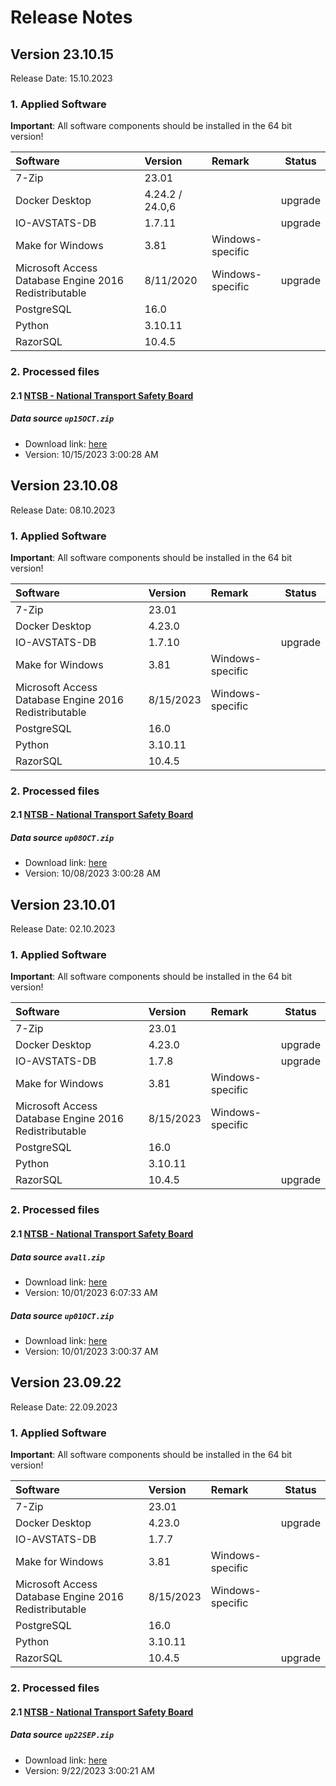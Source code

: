# Release Notes

[//]: # (## Version yy.mm.dd)

[//]: # ()
[//]: # (Release Date: dd.mm.yyy)

[//]: # ()
[//]: # (### 1. New Features)

[//]: # ()
[//]: # (- TODO)

[//]: # ()
[//]: # (### 2. Modified Features)

[//]: # ()
[//]: # (- TODO )

[//]: # ()
[//]: # (### 3. Deleted Features)

[//]: # ()
[//]: # (- TODO )

[//]: # ()
[//]: # (### 4. Applied Software)

[//]: # ()
[//]: # (**Important**: All software components should be installed in the 64 bit version!)

[//]: # ()
[//]: # (| Software                                                                                                                                  | Version   | Remark           | Status |)

[//]: # (|:------------------------------------------------------------------------------------------------------------------------------------------|:----------|:-----------------|--------|)

[//]: # (| [7-Zip]&#40;https://www.7-zip.org&#41;                                                                                          | 22.01     |                  |        |)

[//]: # (| [Docker Desktop]&#40;https://www.docker.com/products/docker-desktop/&#41;                                                       | 4.19.0    |                  |        |)

[//]: # (| [IO-AVSTATS-DB]&#40;https://github.com/io-aero/io-avstats-db&#41;                                                               | 1.4.8     |                  |        |)

[//]: # (| [Make for Windows]&#40;http://gnuwin32.sourceforge.net/packages/make.htm&#41;                                                   | 3.81      | Windows-specific |        |)

[//]: # (| [Microsoft Access Database Engine 2016 Redistributable]&#40;https://www.microsoft.com/en-us/download/details.aspx?id=54920&#41; | 8/11/2020 | Windows-specific |        |)

[//]: # (| [PostgreSQL]&#40;https://www.postgresql.org&#41;                                                                                | 15.3      |                  |        |)

[//]: # (| [Python]&#40;https://www.python.org&#41;                                                                                        | 3.10.11   |                  |        |)

[//]: # (| [RazorSQL]&#40;https://razorsql.com/download_win.html&#41;                                                                      | 10.4.2    |                  |        |)

[//]: # ()
[//]: # (### 5. Processed files)

[//]: # ()
[//]: # (#### 5.1 [NTSB - National Transport Safety Board]&#40;https://www.ntsb.gov/Pages/home.aspx&#41;)

[//]: # ()
[//]: # (##### Data source `up08JUN.zip`)

[//]: # ()
[//]: # (- Download link: [here]&#40;https://data.ntsb.gov/avdata/FileDirectory/DownloadFile?fileID=C%3A%5Cavdata%5Cup01JUN.zip&#41;)

[//]: # (- Version: 	6/08/2023 3:00:19 AM)

## Version 23.10.15

Release Date: 15.10.2023

### 1. Applied Software

**Important**: All software components should be installed in the 64 bit version!

| Software                                              | Version         | Remark           | Status  |
|:------------------------------------------------------|:----------------|:-----------------|---------|
| 7-Zip                                                 | 23.01           |                  |         |
| Docker Desktop                                        | 4.24.2 / 24.0,6 |                  | upgrade |
| IO-AVSTATS-DB                                         | 1.7.11          |                  | upgrade |
| Make for Windows                                      | 3.81            | Windows-specific |         |
| Microsoft Access Database Engine 2016 Redistributable | 8/11/2020       | Windows-specific | upgrade |
| PostgreSQL                                            | 16.0            |                  |         |
| Python                                                | 3.10.11         |                  |         |
| RazorSQL                                              | 10.4.5          |                  |         |

### 2. Processed files

#### 2.1 [NTSB - National Transport Safety Board](https://www.ntsb.gov/Pages/home.aspx)

##### Data source `up15OCT.zip`

- Download link: [here](https://data.ntsb.gov/avdata/FileDirectory/DownloadFile?fileID=C%3A%5Cavdata%5Cup15OCT.zip)
- Version: 10/15/2023 3:00:28 AM

## Version 23.10.08

Release Date: 08.10.2023

### 1. Applied Software

**Important**: All software components should be installed in the 64 bit version!

| Software                                              | Version   | Remark           | Status  |
|:------------------------------------------------------|:----------|:-----------------|---------|
| 7-Zip                                                 | 23.01     |                  |         |
| Docker Desktop                                        | 4.23.0    |                  |         |
| IO-AVSTATS-DB                                         | 1.7.10    |                  | upgrade |
| Make for Windows                                      | 3.81      | Windows-specific |         |
| Microsoft Access Database Engine 2016 Redistributable | 8/15/2023 | Windows-specific |         |
| PostgreSQL                                            | 16.0      |                  |         |
| Python                                                | 3.10.11   |                  |         |
| RazorSQL                                              | 10.4.5    |                  |         |

### 2. Processed files

#### 2.1 [NTSB - National Transport Safety Board](https://www.ntsb.gov/Pages/home.aspx)

##### Data source `up08OCT.zip`

- Download link: [here](https://data.ntsb.gov/avdata/FileDirectory/DownloadFile?fileID=C%3A%5Cavdata%5Cup08OCT.zip)
- Version: 10/08/2023 3:00:28 AM


## Version 23.10.01

Release Date: 02.10.2023

### 1. Applied Software

**Important**: All software components should be installed in the 64 bit version!

| Software                                              | Version   | Remark           | Status  |
|:------------------------------------------------------|:----------|:-----------------|---------|
| 7-Zip                                                 | 23.01     |                  |         |
| Docker Desktop                                        | 4.23.0    |                  | upgrade |
| IO-AVSTATS-DB                                         | 1.7.8     |                  | upgrade |
| Make for Windows                                      | 3.81      | Windows-specific |         |
| Microsoft Access Database Engine 2016 Redistributable | 8/15/2023 | Windows-specific |         |
| PostgreSQL                                            | 16.0      |                  |         |
| Python                                                | 3.10.11   |                  |         |
| RazorSQL                                              | 10.4.5    |                  | upgrade |

### 2. Processed files

#### 2.1 [NTSB - National Transport Safety Board](https://www.ntsb.gov/Pages/home.aspx)

##### Data source `avall.zip`

- Download link: [here](https://data.ntsb.gov/avdata/FileDirectory/DownloadFile?fileID=C%3A%5Cavdata%5Cavall.zip)
- Version: 10/01/2023 6:07:33 AM

##### Data source `up01OCT.zip`

- Download link: [here](https://data.ntsb.gov/avdata/FileDirectory/DownloadFile?fileID=C%3A%5Cavdata%5Cup01OCT.zip)
- Version: 10/01/2023 3:00:37 AM

## Version 23.09.22

Release Date: 22.09.2023

### 1. Applied Software

**Important**: All software components should be installed in the 64 bit version!

| Software                                              | Version   | Remark           | Status  |
|:------------------------------------------------------|:----------|:-----------------|---------|
| 7-Zip                                                 | 23.01     |                  |         |
| Docker Desktop                                        | 4.23.0    |                  | upgrade |
| IO-AVSTATS-DB                                         | 1.7.7     |                  |         |
| Make for Windows                                      | 3.81      | Windows-specific |         |
| Microsoft Access Database Engine 2016 Redistributable | 8/15/2023 | Windows-specific |         |
| PostgreSQL                                            | 16.0      |                  |         |
| Python                                                | 3.10.11   |                  |         |
| RazorSQL                                              | 10.4.5    |                  | upgrade |

### 2. Processed files

#### 2.1 [NTSB - National Transport Safety Board](https://www.ntsb.gov/Pages/home.aspx)

##### Data source `up22SEP.zip`

- Download link: [here](https://data.ntsb.gov/avdata/FileDirectory/DownloadFile?fileID=C%3A%5Cavdata%5Cup22SEP.zip)
- Version:  9/22/2023 3:00:21 AM


